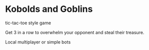 # Kobolds and Goblins

tic-tac-toe style game

Get 3 in a row to overwhelm your opponent and steal their treasure.

Local multiplayer or simple bots

